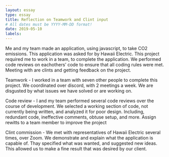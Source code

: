 ```yaml
---
layout: essay
type: essay
title: Reflection on Teamwork and Clint input
# All dates must be YYYY-MM-DD format!
date: 2019-05-10
labels:
---
```


Me and my team made an application, using javascript, to take CO2 emissions. This application was asked for by Hawaii Electric. This project required me to work in a team, to complete the application. We performed code reviews on eachothers’ code to ensure that all coding rules were met. Meeting with are clints and getting feedback on the project.

Teamwork - I worked in a team with seven other people to complete this project. We coordinated over discord, with 2 meetings a week. We are disgusted by what issues we have solved or are working on.

Code review - I and my team performed several code reviews over the course of development. We selected a working section of code, not currently being written, and analyzed it for poor design. Including, redundant code, ineffective comments, obtuse setup, and more. Assign rewitts to a team member to improve the project

Clint commission - We met with representatives of Hawaii Electric several times, over Zoom. We demonstrate and explain what the application is capable of. Thay specified what was wanted, and suggested new ideas. This allowed us to make a fine result that was desired by our client.
